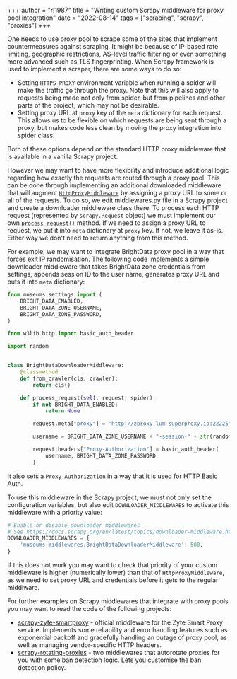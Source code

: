 +++
author = "rl1987"
title = "Writing custom Scrapy middleware for proxy pool integration"
date = "2022-08-14"
tags = ["scraping", "scrapy", "proxies"]
+++

One needs to use proxy pool to scrape some of the sites that implement countermeasures
against scraping. It might be because of IP-based rate limiting, geographic restrictions,
AS-level traffic filtering or even something more advanced such as TLS fingerprinting.
When Scrapy framework is used to implement a scraper, there are some ways to do so:

* Setting `HTTPS_PROXY` environment variable when running a spider will make the traffic
go through the proxy. Note that this will also apply to requests being made not only from
spider, but from pipelines and other parts of the project, which may not be desirable.
* Setting proxy URL at `proxy` key of the `meta` dictionary for each request. This allows
us to be flexible on which requests are being sent through a proxy, but makes code less 
clean by moving the proxy integration into spider class.

Both of these options depend on the standard HTTP proxy middleware that is available
in a vanilla Scrapy project.

However we may want to have more flexibility and introduce additional logic regarding
how exactly the requests are routed through a proxy pool. This can be done through 
implementing an additional downloaded middleware that will augment
[`HttpProxyMiddleware`](https://docs.scrapy.org/en/latest/topics/downloader-middleware.html?highlight=HttpProxyMiddleware#module-scrapy.downloadermiddlewares.httpproxy)
by assigning a proxy URL to some or all of the requests. To do so, we edit middlewares.py
file in a Scrapy project and create a downloader middleware class there.
To process each HTTP request (represented by `scrapy.Request` object) we must
implement our own [`process_request()`](https://docs.scrapy.org/en/latest/topics/downloader-middleware.html?highlight=HttpProxyMiddleware#scrapy.downloadermiddlewares.DownloaderMiddleware.process_request) method. If we need to assign a proxy URL to request, we put it into `meta` dictionary
at `proxy` key. If not, we leave it as-is. Either way we don't need to return anything
from this method.

For example, we may want to integrate BrightData proxy pool in a way that forces exit IP
randomisation. The following code implements a simple downloader middleware that
takes BrightData zone credentials from settings, appends session ID to the user name,
generates proxy URL and puts it into `meta` dictionary:

```python
from museums.settings import (
    BRIGHT_DATA_ENABLED,
    BRIGHT_DATA_ZONE_USERNAME,
    BRIGHT_DATA_ZONE_PASSWORD,
)

from w3lib.http import basic_auth_header

import random


class BrightDataDownloaderMiddleware:
    @classmethod
    def from_crawler(cls, crawler):
        return cls()

    def process_request(self, request, spider):
        if not BRIGHT_DATA_ENABLED:
            return None

        request.meta["proxy"] = "http://zproxy.lum-superproxy.io:22225"

        username = BRIGHT_DATA_ZONE_USERNAME + "-session-" + str(random.random())

        request.headers["Proxy-Authorization"] = basic_auth_header(
            username, BRIGHT_DATA_ZONE_PASSWORD
        )


```

It also sets a `Proxy-Authorization` in a way that it is used for HTTP Basic Auth.

To use this middleware in the Scrapy project, we must not only set the configuration variables,
but also edit `DOWNLOADER_MIDDLEWARES` to activate this middleware with a priority value:

```python
# Enable or disable downloader middlewares
# See https://docs.scrapy.org/en/latest/topics/downloader-middleware.html
DOWNLOADER_MIDDLEWARES = {
    'museums.middlewares.BrightDataDownloaderMiddleware': 500,
}
```

If this does not work you may want to check that priority of your custom middleware is higher
(numerically lower) than that of `HttpProxyMiddleware`, as we need to set proxy URL and 
credentials before it gets to the regular middlware.

For further examples on Scrapy middlewares that integrate with proxy pools you may
want to read the code of the following projects:

* [scrapy-zyte-smartproxy](https://github.com/scrapy-plugins/scrapy-zyte-smartproxy) - official
middleware for the Zyte Smart Proxy service. Implements some reliability and error handling
features such as exponential backoff and gracefully handling an outage of proxy pool, as well
as managing vendor-specific HTTP headers.
* [scrapy-rotating-proxies](https://github.com/TeamHG-Memex/scrapy-rotating-proxies) - two
middlewares that autorotate proxies for you with some ban detection logic. Lets you customise
the ban detection policy.


